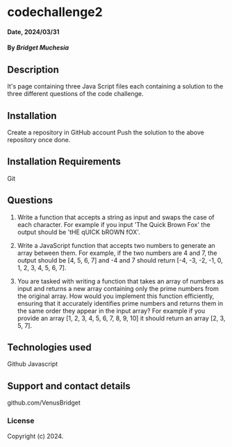 # codechallenge2

#### Date, 2024/03/31

#### By *Bridget Muchesia*

## Description
It's page containing three Java Script files each containing a solution to the three different questions of the code challenge.

## Installation
Create a repository in GitHub account
Push the solution to the above repository once done.

## Installation Requirements
Git

## Questions
1. Write a function that accepts a string as input and swaps the case of each character. For example if you input 'The Quick Brown Fox' the output should be 'tHE qUICK bROWN fOX'.

2. Write a JavaScript function that accepts two numbers to generate an array between them. For example, if the two numbers are 4 and 7, the output should be [4, 5, 6, 7] and -4 and 7 should return [-4, -3, -2, -1, 0, 1, 2, 3, 4, 5, 6, 7].

3. You are tasked with writing a function that takes an array of numbers as input and returns a new array containing only the prime numbers from the original array. How would you implement this function efficiently, ensuring that it accurately identifies prime numbers and returns them in the same order they appear in the input array? For example if you provide an array [1, 2, 3, 4, 5, 6, 7, 8, 9, 10] it should return an array [2, 3, 5, 7].

## Technologies used
Github
Javascript

## Support and contact details
github.com/VenusBridget

### License
Copyright (c) 2024.
